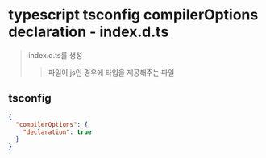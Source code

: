 # typescript tsconfig compilerOptions declaration - index.d.ts

> index.d.ts를 생성
>
> > 파일이 js인 경우에 타입을 제공해주는 파일

## tsconfig

```json
{
  "compilerOptions": {
    "declaration": true
  }
}
```
